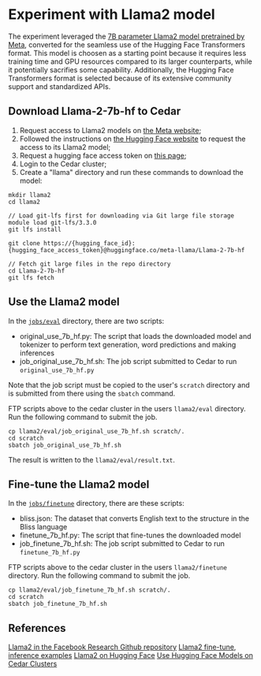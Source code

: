 # Experiment with Llama2 model

The experiment leveraged the [7B parameter Llama2 model pretrained by Meta](https://huggingface.co/meta-llama/Llama-2-7b-hf),
converted for the seamless use of the Hugging Face Transformers format. This model is choosen as a starting
point because it requires less training time and GPU resources compared to its larger counterparts, while it
potentially sacrifies some capability. Additionally, the Hugging Face Transformers format is selected because
of its extensive community support and standardized APIs.

## Download Llama-2-7b-hf to Cedar

1. Request access to Llama2 models on [the Meta website](https://llama.meta.com/llama-downloads/);
2. Followed the instructions on [the Hugging Face website](https://huggingface.co/meta-llama/Llama-2-7b-hf)
to request the access to its Llama2 model;
3. Request a hugging face access token on [this page](https://huggingface.co/settings/tokens);
4. Login to the Cedar cluster;
5. Create a "llama" directory and run these commands to download the model:

```
mkdir llama2
cd llama2

// Load git-lfs first for downloading via Git large file storage
module load git-lfs/3.3.0
git lfs install

git clone https://{hugging_face_id}:{hugging_face_access_token}@huggingface.co/meta-llama/Llama-2-7b-hf

// Fetch git large files in the repo directory
cd Llama-2-7b-hf
git lfs fetch
```

## Use the Llama2 model

In the [`jobs/eval`](../jobs/Llama2/eval) directory, there are two scripts:

* original_use_7b_hf.py: The script that loads the downloaded model and tokenizer to perform text generation,
word predictions and making inferences
* job_original_use_7b_hf.sh: The job script submitted to Cedar to run `original_use_7b_hf.py`

Note that the job script must be copied to the user's `scratch` directory and is submitted from there using
the `sbatch` command.

FTP scripts above to the cedar cluster in the users `llama2/eval` directory. Run the following command to
submit the job.

```
cp llama2/eval/job_original_use_7b_hf.sh scratch/.
cd scratch
sbatch job_original_use_7b_hf.sh
```

The result is written to the `llama2/eval/result.txt`.

## Fine-tune the Llama2 model

In the [`jobs/finetune`](../jobs/Llama2/finetune) directory, there are these scripts:

* bliss.json: The dataset that converts English text to the structure in the Bliss language
* finetune_7b_hf.py: The script that fine-tunes the downloaded model
* job_finetune_7b_hf.sh: The job script submitted to Cedar to run `finetune_7b_hf.py`

FTP scripts above to the cedar cluster in the users `llama2/finetune` directory. Run the following command to
submit the job.

```
cp llama2/eval/job_finetune_7b_hf.sh scratch/.
cd scratch
sbatch job_finetune_7b_hf.sh
```

## References

[Llama2 in the Facebook Research Github repository](https://github.com/facebookresearch/llama)
[Llama2 fine-tune, inference examples](https://github.com/facebookresearch/llama-recipes)
[Llama2 on Hugging Face](https://huggingface.co/docs/transformers/model_doc/llama2)
[Use Hugging Face Models on Cedar Clusters](https://docs.alliancecan.ca/wiki/Huggingface)

